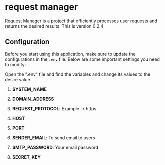 # request manager 
Request Manager is a project that efficiently processes user requests and returns the desired results.
This is version 0.2.4

## Configuration
Before you start using this application, make sure to update the configurations in the `.env` file. Below are some important settings you need to modify:

Open the ".env" file and find the variables and change its values to the desire value.

1. **SYSTEM_NAME**
    
2. **DOMAIN_ADDRESS**

3. **REQUEST_PROTOCOL**:
    Example -> https

4. **HOST**

5. **PORT**

6. **SENDER_EMAIL**:
    To send email to users

7. **SMTP_PASSWORD**:
    Your email password

8. **SECRET_KEY**
